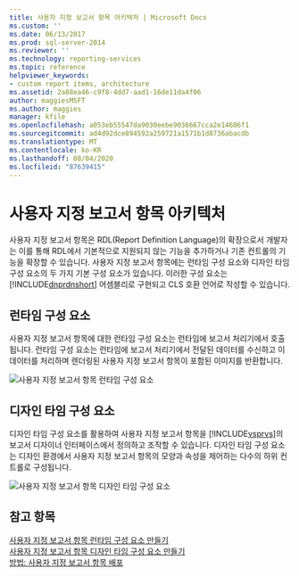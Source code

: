 ```yaml
---
title: 사용자 지정 보고서 항목 아키텍처 | Microsoft Docs
ms.custom: ''
ms.date: 06/13/2017
ms.prod: sql-server-2014
ms.reviewer: ''
ms.technology: reporting-services
ms.topic: reference
helpviewer_keywords:
- custom report items, architecture
ms.assetid: 2a88ea46-c9f8-4dd7-aad1-16de11da4f06
author: maggiesMSFT
ms.author: maggies
manager: kfile
ms.openlocfilehash: a053eb55547da9030eebe9036667cca2e14606f1
ms.sourcegitcommit: ad4d92dce894592a259721a1571b1d8736abacdb
ms.translationtype: MT
ms.contentlocale: ko-KR
ms.lasthandoff: 08/04/2020
ms.locfileid: "87639415"
---
```

# <a name="custom-report-item-architecture"></a>사용자 지정 보고서 항목 아키텍처
  사용자 지정 보고서 항목은 RDL(Report Definition Language)의 확장으로서 개발자는 이를 통해 RDL에서 기본적으로 지원되지 않는 기능을 추가하거나 기존 컨트롤의 기능을 확장할 수 있습니다. 사용자 지정 보고서 항목에는 런타임 구성 요소와 디자인 타임 구성 요소의 두 가지 기본 구성 요소가 있습니다. 이러한 구성 요소는 [!INCLUDE[dnprdnshort](../../includes/dnprdnshort-md.md)] 어셈블리로 구현되고 CLS 호환 언어로 작성할 수 있습니다.  
  
## <a name="the-run-time-component"></a>런타임 구성 요소  
 사용자 지정 보고서 항목에 대한 런타임 구성 요소는 런타임에 보고서 처리기에서 호출됩니다. 런타임 구성 요소는 런타임에 보고서 처리기에서 전달된 데이터를 수신하고 이 데이터를 처리하며 렌더링된 사용자 지정 보고서 항목이 포함된 이미지를 반환합니다.  
  
 ![사용자 지정 보고서 항목 런타임 구성 요소](../../../2014/reporting-services/media/customreportitemrun-timecomponentarchitecture.gif "사용자 지정 보고서 항목 런타임 구성 요소")  
  
## <a name="the-design-time-component"></a>디자인 타임 구성 요소  
 디자인 타임 구성 요소를 활용하여 사용자 지정 보고서 항목을 [!INCLUDE[vsprvs](../../includes/vsprvs-md.md)]의 보고서 디자이너 인터페이스에서 정의하고 조작할 수 있습니다. 디자인 타임 구성 요소는 디자인 환경에서 사용자 지정 보고서 항목의 모양과 속성을 제어하는 다수의 하위 컨트롤로 구성됩니다.  
  
 ![사용자 지정 보고서 항목 디자인 타임 구성 요소](../../../2014/reporting-services/media/customreportitemdesign-timecomponentarchitecture.gif "사용자 지정 보고서 항목 디자인 타임 구성 요소")  
  
## <a name="see-also"></a>참고 항목  
 [사용자 지정 보고서 항목 런타임 구성 요소 만들기](../custom-report-items/creating-a-custom-report-item-run-time-component.md)   
 [사용자 지정 보고서 항목 디자인 타임 구성 요소 만들기](../custom-report-items/creating-a-custom-report-item-design-time-component.md)   
 [방법: 사용자 지정 보고서 항목 배포](../custom-report-items/how-to-deploy-a-custom-report-item.md)  
  
  
